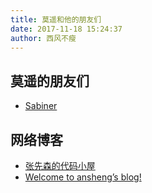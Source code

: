 ```yaml
---
title: 莫遥和他的朋友们
date: 2017-11-18 15:24:37
author: 西风不瘦
---
```

## 莫遥的朋友们   
- [Sabiner](http://106.12.52.147/)

## 网络博客 
- [张先森的代码小屋](//nullcc.github.io)
- [Welcome to ansheng’s blog!](https://blog.ansheng.me/)